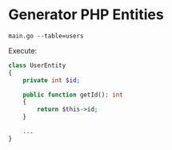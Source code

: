 # Generator PHP Entities

`main.go --table=users`

Execute:

```php
class UserEntity
{
    private int $id;

    public function getId(): int
    {
        return $this->id;
    }

    ...
}
```